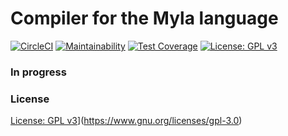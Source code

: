# Compiler for the Myla language

[![CircleCI](https://circleci.com/gh/cyprienroche/mylaCompiler.svg?style=svg)](https://circleci.com/gh/cyprienroche/mylaCompiler)
[![Maintainability](https://api.codeclimate.com/v1/badges/0ea1df021f376dfc15a0/maintainability)](https://codeclimate.com/github/cyprienroche/mylaCompiler/maintainability)
[![Test Coverage](https://api.codeclimate.com/v1/badges/0ea1df021f376dfc15a0/test_coverage)](https://codeclimate.com/github/cyprienroche/mylaCompiler/test_coverage)
[![License: GPL v3](https://img.shields.io/badge/License-GPLv3-yellow.svg)](https://www.gnu.org/licenses/gpl-3.0)

### In progress

### License
[License: GPL v3](https://img.shields.io/badge/License-GPLv3-yellow.svg)](https://www.gnu.org/licenses/gpl-3.0)
